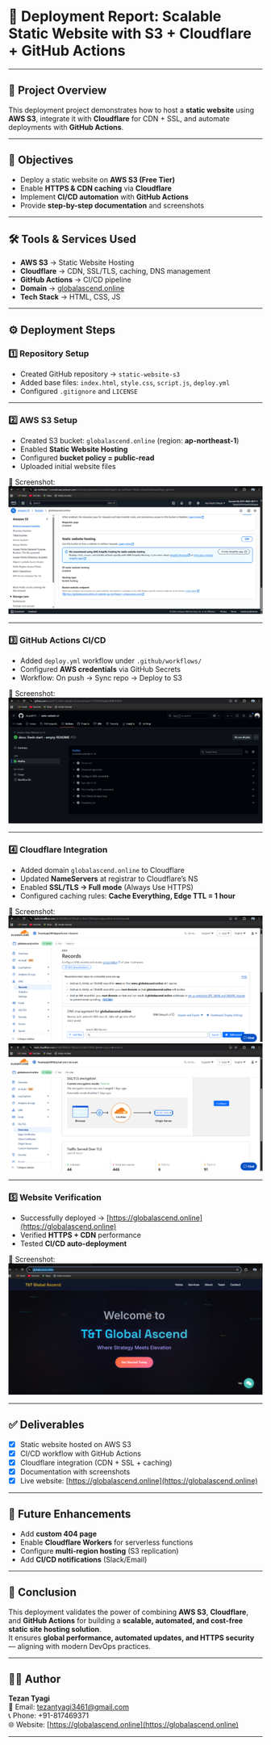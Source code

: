 # 📄 Deployment Report: Scalable Static Website with S3 + Cloudflare + GitHub Actions

---

## 📌 Project Overview

This deployment project demonstrates how to host a **static website** using **AWS S3**, integrate it with **Cloudflare** for CDN + SSL, and automate deployments with **GitHub Actions**.

---

## 🎯 Objectives

- Deploy a static website on **AWS S3 (Free Tier)**
- Enable **HTTPS & CDN caching** via **Cloudflare**
- Implement **CI/CD automation** with **GitHub Actions**
- Provide **step-by-step documentation** and screenshots

---

## 🛠 Tools & Services Used

- **AWS S3** → Static Website Hosting
- **Cloudflare** → CDN, SSL/TLS, caching, DNS management
- **GitHub Actions** → CI/CD pipeline
- **Domain** → [globalascend.online](https://globalascend.online)
- **Tech Stack** → HTML, CSS, JS

---

## ⚙️ Deployment Steps

### 1️⃣ Repository Setup

- Created GitHub repository → `static-website-s3`
- Added base files: `index.html`, `style.css`, `script.js`, `deploy.yml`
- Configured `.gitignore` and `LICENSE`

---

### 2️⃣ AWS S3 Setup

- Created S3 bucket: `globalascend.online` (region: **ap-northeast-1**)
- Enabled **Static Website Hosting**
- Configured **bucket policy = public-read**
- Uploaded initial website files

📸 Screenshot:  
![S3 Console](screenshots/aws_s3_console.png)

---

### 3️⃣ GitHub Actions CI/CD

- Added `deploy.yml` workflow under `.github/workflows/`
- Configured **AWS credentials** via GitHub Secrets
- Workflow: On push → Sync repo → Deploy to S3

📸 Screenshot:  
![GitHub Actions](screenshots/github_actions.png)

---

### 4️⃣ Cloudflare Integration

- Added domain `globalascend.online` to Cloudflare
- Updated **NameServers** at registrar to Cloudflare’s NS
- Enabled **SSL/TLS → Full mode** (Always Use HTTPS)
- Configured caching rules: **Cache Everything, Edge TTL = 1 hour**

📸 Screenshot:  
![Cloudflare Dashboard](screenshots/cloudflare_dashboard.png)  
![Cloudflare SSL/TLS](screenshots/cloudflare_ssl_tls.png)

---

### 5️⃣ Website Verification

- Successfully deployed → [https://globalascend.online](https://globalascend.online)
- Verified **HTTPS + CDN** performance
- Tested **CI/CD auto-deployment**

📸 Screenshot:  
![Live Website](screenshots/live_site.png)

---

## ✅ Deliverables

- [x] Static website hosted on AWS S3
- [x] CI/CD workflow with GitHub Actions
- [x] Cloudflare integration (CDN + SSL + caching)
- [x] Documentation with screenshots
- [x] Live website: [https://globalascend.online](https://globalascend.online)

---

## 🚀 Future Enhancements

- Add **custom 404 page**
- Enable **Cloudflare Workers** for serverless functions
- Configure **multi-region hosting** (S3 replication)
- Add **CI/CD notifications** (Slack/Email)

---

## 🏁 Conclusion

This deployment validates the power of combining **AWS S3**, **Cloudflare**, and **GitHub Actions** for building a **scalable, automated, and cost-free static site hosting solution**.  
It ensures **global performance, automated updates, and HTTPS security** — aligning with modern DevOps practices.

---

## 👨‍💻 Author

**Tezan Tyagi**  
📧 Email: tezantyagi3461@gmail.com  
📞 Phone: +91-817469371  
🌐 Website: [https://globalascend.online](https://globalascend.online)

---
